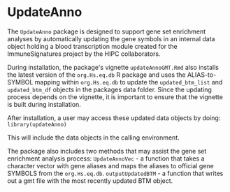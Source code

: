 UpdateAnno
==========

The `UpdateAnno` package is designed to support gene set enrichment analyses by automatically updating the gene symbols in an internal data object holding a blood transcription module created for the ImmuneSignatures project by the HIPC collaborators.

During installation, the package's vignette `updateAnnoGMT.Rmd` also installs the latest version of the `org.Hs.eq.db` R package and uses the ALIAS-to-SYMBOL mapping within `org.Hs.eq.db` to update the `updated_btm_list` and `updated_btm_df` objects in the packages data folder.  Since the updating process depends on the vignette, it is important to ensure that the vignette is built during installation.

After installation, a user may access these updated data objects by doing:
`library(updateAnno)`

This will include the data objects in the calling environment.

The package also includes two methods that may assist the gene set enrichment analysis process:
`UpdateAnnoVec` - a function that takes a character vector with gene aliases and maps the aliases to official gene SYMBOLS from the `org.Hs.eq.db`.
`outputUpdatedBTM` - a function that writes out a gmt file with the most recently updated BTM object.